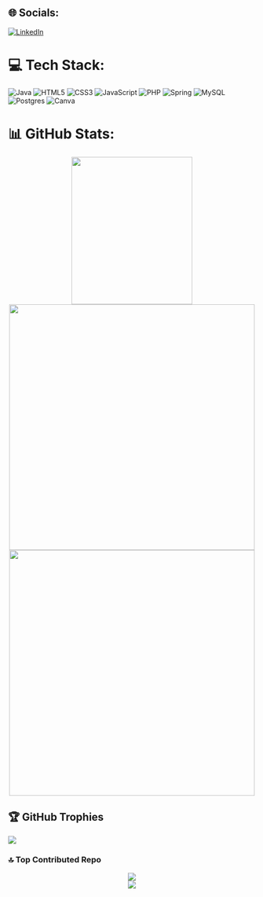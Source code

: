 
## 🌐 Socials:
[![LinkedIn](https://img.shields.io/badge/LinkedIn-%230077B5.svg?logo=linkedin&logoColor=white)](https://linkedin.com/in/gabriel-a-amorim) 

# 💻 Tech Stack:
![Java](https://img.shields.io/badge/java-%23ED8B00.svg?style=for-the-badge&logo=openjdk&logoColor=white) 
![HTML5](https://img.shields.io/badge/html5-%23E34F26.svg?style=for-the-badge&logo=html5&logoColor=white) 
![CSS3](https://img.shields.io/badge/css3-%231572B6.svg?style=for-the-badge&logo=css3&logoColor=white) 
![JavaScript](https://img.shields.io/badge/javascript-%23323330.svg?style=for-the-badge&logo=javascript&logoColor=%23F7DF1E) 
![PHP](https://img.shields.io/badge/php-%23777BB4.svg?style=for-the-badge&logo=php&logoColor=white) 
![Spring](https://img.shields.io/badge/spring-%236DB33F.svg?style=for-the-badge&logo=spring&logoColor=white) 
![MySQL](https://img.shields.io/badge/mysql-4479A1.svg?style=for-the-badge&logo=mysql&logoColor=white) 
![Postgres](https://img.shields.io/badge/postgres-%23316192.svg?style=for-the-badge&logo=postgresql&logoColor=white) 
![Canva](https://img.shields.io/badge/Canva-%2300C4CC.svg?style=for-the-badge&logo=Canva&logoColor=white) 


# 📊 GitHub Stats:
<div align="center">
  <img src="https://github-readme-stats.vercel.app/api?username=GabrielDev-Junior&theme=dracula&hide_border=true&include_all_commits=false&count_private=false" width ="70%" height="300" /><br/>
    <img src="https://github-readme-stats.vercel.app/api/top-langs/?username=GabrielDev-Junior&theme=dracula&hide_border=true&include_all_commits=false&count_private=false&layout=compact" width ="500"/><br/>
  <img src="https://github-readme-streak-stats.herokuapp.com/?user=GabrielDev-Junior&theme=dracula&hide_border=true" width ="500"/>
</div>

## 🏆 GitHub Trophies
![](https://github-profile-trophy.vercel.app/?username=GabrielDev-Junior&theme=dracula&no-frame=true&no-bg=false&margin-w=4)

### 🔝 Top Contributed Repo
<div align="center">
   <img src="https://github-contributor-stats.vercel.app/api?username=GabrielDev-Junior&limit=5&theme=dracula&combine_all_yearly_contributions=true"/>
</div>

<div align="center">
   <img src="https://visitcount.itsvg.in/api?id=GabrielDev-Junior&icon=2&color=3)](https://visitcount.itsvg.in"/>
</div>

<!-- Proudly created with GPRM ( https://gprm.itsvg.in ) -->
